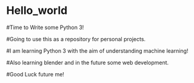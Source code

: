 # Hello_world

#Time to Write some Python 3!

#Going to use this as a repository for personal projects.

#I am learning Python 3 with the aim of understanding machine learning!

#Also learning blender and in the future some web development.

#Good Luck future me!
